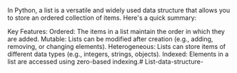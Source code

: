In Python, a list is a versatile and widely used data structure that allows you to store an ordered collection of items. Here's a quick summary:

Key Features:
Ordered: The items in a list maintain the order in which they are added.
Mutable: Lists can be modified after creation (e.g., adding, removing, or changing elements).
Heterogeneous: Lists can store items of different data types (e.g., integers, strings, objects).
Indexed: Elements in a list are accessed using zero-based indexing.# List-data-structure-
